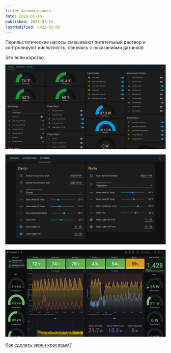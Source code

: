 ```yaml
---
title: Автоматизация
date: 2022-01-15
published: 2022-01-15
lastModified: 2022-02-02
---
```


Перильстатические насосы смешивают питательный раствор и контролируют кислотность, сверяясь с показаниями датчиков.

Это если коротко.

![Home Assistant example](home-assistant-example-1.png)

![Home Assistant example](home-assistant-example-2.png)

![Home Assistant example](home-assistant-example-3.png)

[Как сделать экран красивым?](/make/hydroponics/dashboard-ui)
